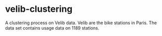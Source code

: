# velib-clustering
A clustering process on Velib data. Velib are the bike stations in Paris. The data set contains usage data on 1189 stations.
